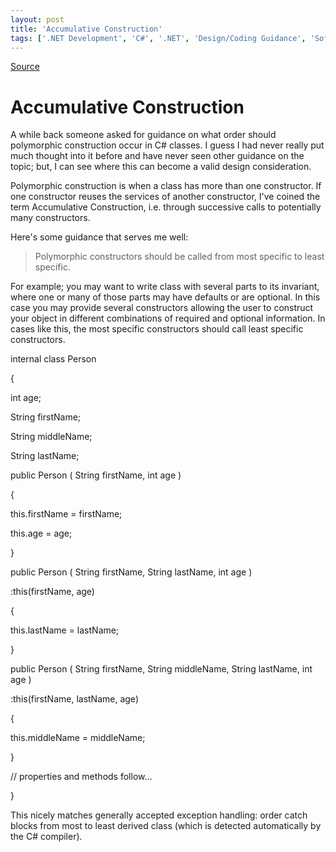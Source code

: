 ```yaml
---
layout: post
title: 'Accumulative Construction'
tags: ['.NET Development', 'C#', '.NET', 'Design/Coding Guidance', 'Software Development', 'msmvps']
---
```

[Source](http://blogs.msmvps.com/peterritchie/2007/05/18/accumulative-construction/ "Permalink to Accumulative Construction")

# Accumulative Construction

A while back someone asked for guidance on what order should polymorphic construction occur in C# classes. I guess I had never really put much thought into it before and have never seen other guidance on the topic; but, I can see where this can become a valid design consideration.

Polymorphic construction is when a class has more than one constructor. If one constructor reuses the services of another constructor, I've coined the term Accumulative Construction, i.e. through successive calls to potentially many constructors.

Here's some guidance that serves me well:

  

> Polymorphic constructors should be called from most specific to least specific.

For example; you may want to write class with several parts to its invariant, where one or many of those parts may have defaults or are optional. In this case you may provide several constructors allowing the user to construct your object in different combinations of required and optional information. In cases like this, the most specific constructors should call least specific constructors.

  

 internal class Person

 {

  int age;

  String firstName;

  String middleName;

  String lastName;



  public Person ( String firstName, int age )

  {

   this.firstName = firstName;

   this.age = age;

  }



  public Person ( String firstName, String lastName, int age )

   :this(firstName, age)

  {

   this.lastName = lastName;

  }



  public Person ( String firstName, String middleName, String lastName, int age )

   :this(firstName, lastName, age)

  {

   this.middleName = middleName;

  }



  // properties and methods follow…

 }

This nicely matches generally accepted exception handling: order catch blocks from most to least derived class (which is detected automatically by the C# compiler).


